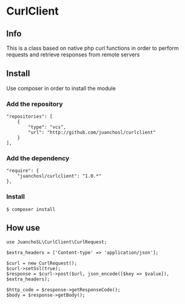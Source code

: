 # CurlClient

## Info

This is a class based on native php curl functions in order to perform requests and retrieve responses from remote servers

## Install

Use composer in order to install the module

### Add the repository
```
"repositories": [
    {
        "type": "vcs",
        "url": "http://github.com/juanchosl/curlclient"
    }
],
```

### Add the dependency
```
"require": {
    "juanchosl/curlclient": "1.0.*"
},
```

### Install
```
$ composer install
```


## How use

```
use JuanchoSL\CurlClient\CurlRequest;

$extra_headers = ['Content-type' => 'application/json'];

$curl = new CurlRequest();
$curl->setSsl(true);
$response = $curl->post($url, json_encode([$key => $value]), $extra_headers);

$http_code = $response->getResponseCode();
$body = $response->getBody();
```
